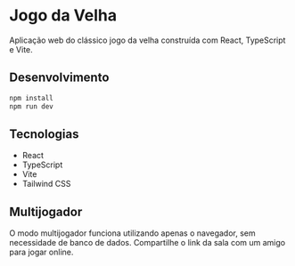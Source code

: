 # Jogo da Velha

Aplicação web do clássico jogo da velha construída com React, TypeScript e Vite.

## Desenvolvimento

```sh
npm install
npm run dev
```

## Tecnologias

- React
- TypeScript
- Vite
- Tailwind CSS

## Multijogador

O modo multijogador funciona utilizando apenas o navegador, sem necessidade de banco de dados.
Compartilhe o link da sala com um amigo para jogar online.
